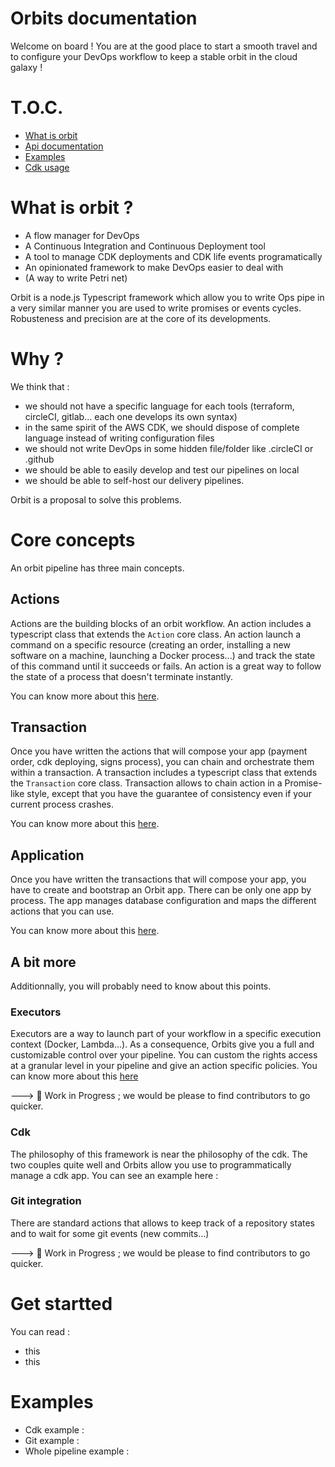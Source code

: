 # Orbits documentation

Welcome on board ! You are at the good place to start a smooth travel and to configure your DevOps workflow to keep a stable orbit in the cloud galaxy !

# T.O.C.

- [What is orbit](#what-is-orbit)
- [Api documentation](./../docs/README.md)
- [Examples](./../src/examples/)
- [Cdk usage](./cdk.md)

# What is orbit ?

 - A flow manager for DevOps
 - A Continuous Integration and Continuous Deployment tool
 - A tool to manage CDK deployments and CDK life events programatically
 - An opinionated framework to make DevOps easier to deal with 
 - (A way to write Petri net)

Orbit is a node.js Typescript framework which allow you to write Ops pipe in a very similar manner you are used to write promises or events cycles.
Robusteness and precision are at the core of its developments.

# Why ?

We think that :
- we should not have a specific language for each tools (terraform, circleCI, gitlab... each one develops its own syntax)
- in the same spirit of the AWS CDK, we should dispose of complete language instead of writing configuration files
- we should not write DevOps in some hidden file/folder like .circleCI or .github
- we should be able to easily develop and test our pipelines on local
- we should be able to self-host our delivery pipelines.

Orbit is a proposal to solve this problems.


# Core concepts

An orbit pipeline has three main concepts.

## Actions

Actions are the building blocks of an orbit workflow. An action includes a typescript class that extends the `Action` core class. An action launch a command on a specific resource (creating an order, installing a new software on a machine, launching a Docker process...) and track the state of this command until it succeeds or fails. An action is a great way to follow the state of a process that doesn't terminate instantly.

You can know more about this [here](./action.md).

## Transaction

Once you have written the actions that will compose your app (payment order, cdk deploying, signs process), you can chain and orchestrate them within a transaction.
A transaction includes a typescript class that extends the `Transaction` core class.
Transaction allows to chain action in a Promise-like style, except that you have the guarantee of consistency even if your current process crashes.

You can know more about this [here](./transaction.md).

## Application

Once you have written the transactions that will compose your app, you have to create and bootstrap an Orbit app. There can be only one app by process. The app manages database configuration and maps the different actions that you can use.

You can know more about this [here](./app.md).

## A bit more

Additionnally, you will probably need to know about this points.

### Executors

Executors are a way to launch part of your workflow in a specific execution context (Docker, Lambda...). 
As a consequence, Orbits give you a full and customizable control over your pipeline. You can custom the rights access at a granular level in your pipeline and give an action specific policies.
You can know more about this [here](./executor.md)

---> :construction_worker: Work in Progress ; we would be please to find contributors to go quicker.

### Cdk
The philosophy of this framework is near the philosophy of the cdk.
The two couples quite well and Orbits allow you use to programmatically manage a cdk app.
You can see an example here :

### Git integration
 
There are standard actions that allows to keep track of a repository states and to wait for some git events (new commits...)

---> :construction_worker: Work in Progress ; we would be please to find contributors to go quicker.

# Get startted

You can read :
- this
- this

# Examples

- Cdk example :
- Git example :
- Whole pipeline example :
